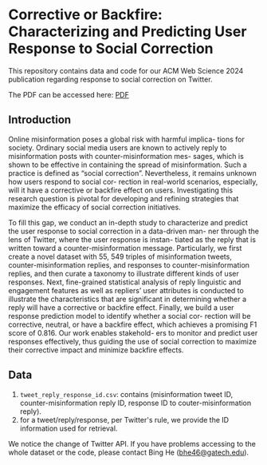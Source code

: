 # Corrective or Backfire: Characterizing and Predicting User Response to Social Correction
This repository contains data and code for our ACM Web Science 2024 publication regarding response to social correction on Twitter. 

The PDF can be accessed here: [PDF](https://faculty.cc.gatech.edu/~srijan/pubs/ma-websci23-social-correction.pdf)

## Introduction

Online misinformation poses a global risk with harmful implica- tions for society. Ordinary social media users are known to actively reply to misinformation posts with counter-misinformation mes- sages, which is shown to be effective in containing the spread of misinformation. Such a practice is defined as “social correction”. Nevertheless, it remains unknown how users respond to social cor- rection in real-world scenarios, especially, will it have a corrective or backfire effect on users. Investigating this research question is pivotal for developing and refining strategies that maximize the efficacy of social correction initiatives. 

To fill this gap, we conduct an in-depth study to characterize and predict the user response to social correction in a data-driven man- ner through the lens of Twitter, where the user response is instan- tiated as the reply that is written toward a counter-misinformation message. Particularly, we first create a novel dataset with 55, 549 triples of misinformation tweets, counter-misinformation replies, and responses to counter-misinformation replies, and then curate a taxonomy to illustrate different kinds of user responses. Next, fine-grained statistical analysis of reply linguistic and engagement features as well as repliers’ user attributes is conducted to illustrate the characteristics that are significant in determining whether a reply will have a corrective or backfire effect. Finally, we build a user response prediction model to identify whether a social cor- rection will be corrective, neutral, or have a backfire effect, which achieves a promising F1 score of 0.816. Our work enables stakehold- ers to monitor and predict user responses effectively, thus guiding the use of social correction to maximize their corrective impact and minimize backfire effects. 

## Data

1. `tweet_reply_response_id.csv`: contains (misinformation tweet ID, counter-misinformation reply ID, response ID to couter-misinformation reply).
2. for a tweet/reply/response, per Twitter's rule, we provide the ID information used for retrieval. 


We notice the change of Twitter API. If you have problems accessing to the whole dataset or the code, please contact Bing He (bhe46@gatech.edu).
